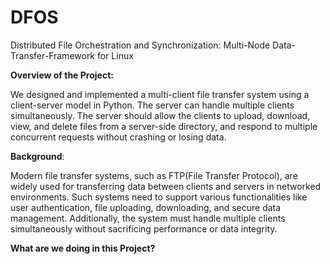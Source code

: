 # DFOS
Distributed File Orchestration and Synchronization: Multi-Node Data-Transfer-Framework for Linux

**Overview of the Project:**

We designed and implemented a multi-client file transfer system using a client-server model in Python. The server can handle multiple clients simultaneously. The server should allow the clients to upload, download, view, and delete files from a server-side directory, and respond to multiple concurrent requests without crashing or losing data.

**Background**:

Modern file transfer systems, such as FTP(File Transfer Protocol), are widely used for transferring data between clients and servers in networked environments. Such systems need to support various functionalities like user authentication, file uploading, downloading, and secure data management. Additionally, the system must handle multiple clients simultaneously without sacrificing performance or data integrity. 

**What are we doing in this Project?**


